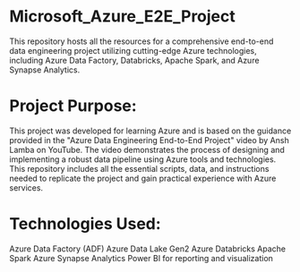 # Microsoft_Azure_E2E_Project
This repository hosts all the resources for a comprehensive end-to-end data engineering project utilizing cutting-edge Azure technologies, including Azure Data Factory, Databricks, Apache Spark, and Azure Synapse Analytics.
# Project Purpose:
This project was developed for learning Azure and is based on the guidance provided in the "Azure Data Engineering End-to-End Project" video by Ansh Lamba on YouTube. The video demonstrates the process of designing and implementing a robust data pipeline using Azure tools and technologies. This repository includes all the essential scripts, data, and instructions needed to replicate the project and gain practical experience with Azure services.

# Technologies Used:
Azure Data Factory (ADF)
Azure Data Lake Gen2
Azure Databricks
Apache Spark
Azure Synapse Analytics
Power BI for reporting and visualization
